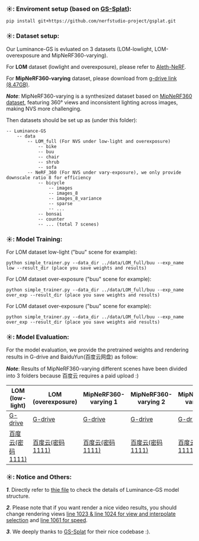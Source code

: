 ### ☀️: Enviroment setup (based on [GS-Splat](https://github.com/nerfstudio-project/gsplat)):
```
pip install git+https://github.com/nerfstudio-project/gsplat.git
```

### ☀️: Dataset setup:
Our Luminance-GS is evluated on 3 datasets (LOM-lowlight, LOM-overexposure and MipNeRF360-varying).

For **LOM** dataset (lowlight and overexposure), please refer to [Aleth-NeRF](https://github.com/cuiziteng/Aleth-NeRF).

For **MipNeRF360-varying** dataset, please download from [g-drive link (8.47GB)](https://drive.google.com/file/d/1x0EHT5z9ZrA6JV7-y8A8ijQNFCRTjVMW/view?usp=sharing).

***Note***: MipNeRF360-varying is a synthesized dataset based on [MipNeRF360 dataset](https://jonbarron.info/mipnerf360/), featuring 360° views and inconsistent lighting across images, making NVS more challenging.

Then datasets should be set up as (under this folder):

```
-- Luminance-GS
    -- data
        -- LOM_full (For NVS under low-light and overexposure)
            -- bike
            -- buu
            -- chair
            -- shrub
            -- sofa
        -- NeRF_360 (For NVS under vary-exposure), we only provide downscale ratio 8 for efficiency
            -- bicycle
                -- images
                -- images_8
                -- images_8_variance
                -- sparse
                -- ...
            -- bonsai
            -- counter
            -- ... (total 7 scenes)
```

### ☀️: Model Training:

For LOM dataset low-light ("buu" scene for example):
```
python simple_trainer.py --data_dir ../data/LOM_full/buu --exp_name low --result_dir (place you save weights and results)
```

For LOM dataset over-exposure ("buu" scene for example):
```
python simple_trainer.py --data_dir ../data/LOM_full/buu --exp_name over_exp --result_dir (place you save weights and results)
```

For LOM dataset over-exposure ("buu" scene for example):
```
python simple_trainer.py --data_dir ../data/LOM_full/buu --exp_name over_exp --result_dir (place you save weights and results)
```

### ☀️: Model Evaluation:
For the model evaluation, we provide the pretrained weights and rendering results in G-drive and BaiduYun(百度云网盘) as follow:

***Note***: Results of MipNeRF360-varying different scenes have been divided into 3 folders because 百度云 requires a paid upload :)

| LOM (low-light) | LOM (overexposure) | MipNeRF360-varying 1 | MipNeRF360-varying 2 | MipNeRF360-varying 3 | 
|  ---- |  ---- | ---- | ---- | ----  | 
|  [G-drive](https://drive.google.com/file/d/1Za6WbdZyMfJYPTziDvJj-hmLpQ5sh7TD/view?usp=sharing) | [G-drive](https://drive.google.com/file/d/1bF-tKc_UYRYfRcMvsoe4BzzKmnFVvbPM/view?usp=sharing)  | [G-drive](https://drive.google.com/file/d/1ON4rWEeU578axI5aMbXDFvWig17HO7gh/view?usp=sharing) | [G-drive](https://drive.google.com/file/d/1fkpVjBlsbT4PX73rhYixwig8XUIReg3t/view?usp=sharing)  |  [G-drive](https://drive.google.com/file/d/1MJK-FX3qDDwyj3fXskTFp_Bca-RNRTok/view?usp=sharing) |
|  [百度云(密码 1111)](https://pan.baidu.com/s/1BxaKkQ_7vr1A_AbLFhoYAg)   | [百度云(密码 1111)](https://pan.baidu.com/s/1X8ysXnO4MFGJP_bpPjtmYQ)  | [百度云(密码 1111)](https://pan.baidu.com/s/1wHdbB4GJ9zfixf2NUnijyA) |  [百度云(密码 1111)](https://pan.baidu.com/s/1jflRw246RPwNAgqhpDx2_w) |  [百度云(密码 1111)](https://pan.baidu.com/s/1WbQ1tcJP1xg3F-fdRK-Saw) |


### ☀️: Notice and Others:

***1***. Directly refer to [thie file](https://github.com/cuiziteng/Luminance-GS/blob/main/Luminance-GS/examples/simple_trainer_ours.py) to check the details of Luminance-GS model structure.

***2***. Please note that if you want render a nice video results, you should change rendering views [line 1023 & line 1024 for view and interpolate selection](https://github.com/cuiziteng/Luminance-GS/blob/e963cb1bcd285e5416383a9d034d5e89fb9c0d3a/Luminance-GS/examples/simple_trainer_ours.py#L1023) and [line 1061 for speed](https://github.com/cuiziteng/Luminance-GS/blob/e963cb1bcd285e5416383a9d034d5e89fb9c0d3a/Luminance-GS/examples/simple_trainer_ours.py#L1061).

***3***. We deeply thanks to [GS-Splat](https://github.com/nerfstudio-project/gsplat) for their nice codebase :).


